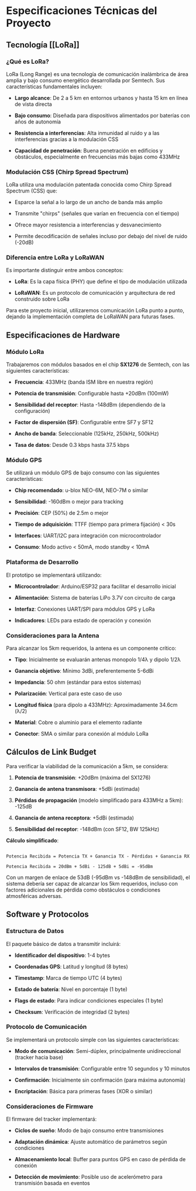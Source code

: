 # Especificaciones Técnicas del Proyecto

## Tecnología [[LoRa]]

  

### ¿Qué es LoRa?

  

LoRa (Long Range) es una tecnología de comunicación inalámbrica de área amplia y bajo consumo energético desarrollada por Semtech. Sus características fundamentales incluyen:

  

- **Largo alcance**: De 2 a 5 km en entornos urbanos y hasta 15 km en línea de vista directa

- **Bajo consumo**: Diseñada para dispositivos alimentados por baterías con años de autonomía

- **Resistencia a interferencias**: Alta inmunidad al ruido y a las interferencias gracias a la modulación CSS

- **Capacidad de penetración**: Buena penetración en edificios y obstáculos, especialmente en frecuencias más bajas como 433MHz

  

### Modulación CSS (Chirp Spread Spectrum)

  

LoRa utiliza una modulación patentada conocida como Chirp Spread Spectrum (CSS) que:

  

- Esparce la señal a lo largo de un ancho de banda más amplio

- Transmite "chirps" (señales que varían en frecuencia con el tiempo)

- Ofrece mayor resistencia a interferencias y desvanecimiento

- Permite decodificación de señales incluso por debajo del nivel de ruido (-20dB)

  

### Diferencia entre LoRa y LoRaWAN

  

Es importante distinguir entre ambos conceptos:

  

- **LoRa**: Es la capa física (PHY) que define el tipo de modulación utilizada

- **LoRaWAN**: Es un protocolo de comunicación y arquitectura de red construido sobre LoRa

  

Para este proyecto inicial, utilizaremos comunicación LoRa punto a punto, dejando la implementación completa de LoRaWAN para futuras fases.

  

## Especificaciones de Hardware

  

### Módulo LoRa

  

Trabajaremos con módulos basados en el chip **SX1276** de Semtech, con las siguientes características:

  

- **Frecuencia**: 433MHz (banda ISM libre en nuestra región)

- **Potencia de transmisión**: Configurable hasta +20dBm (100mW)

- **Sensibilidad del receptor**: Hasta -148dBm (dependiendo de la configuración)

- **Factor de dispersión (SF)**: Configurable entre SF7 y SF12

- **Ancho de banda**: Seleccionable (125kHz, 250kHz, 500kHz)

- **Tasa de datos**: Desde 0.3 kbps hasta 37.5 kbps

  

### Módulo GPS

  

Se utilizará un módulo GPS de bajo consumo con las siguientes características:

  

- **Chip recomendado**: u-blox NEO-6M, NEO-7M o similar

- **Sensibilidad**: -160dBm o mejor para tracking

- **Precisión**: CEP (50%) de 2.5m o mejor

- **Tiempo de adquisición**: TTFF (tiempo para primera fijación) < 30s

- **Interfaces**: UART/I2C para integración con microcontrolador

- **Consumo**: Modo activo < 50mA, modo standby < 10mA

  

### Plataforma de Desarrollo

  

El prototipo se implementará utilizando:

  

- **Microcontrolador**: Arduino/ESP32 para facilitar el desarrollo inicial

- **Alimentación**: Sistema de baterías LiPo 3.7V con circuito de carga

- **Interfaz**: Conexiones UART/SPI para módulos GPS y LoRa

- **Indicadores**: LEDs para estado de operación y conexión

  

### Consideraciones para la Antena

  

Para alcanzar los 5km requeridos, la antena es un componente crítico:

  

- **Tipo**: Inicialmente se evaluarán antenas monopolo 1/4λ y dipolo 1/2λ

- **Ganancia objetivo**: Mínimo 3dBi, preferentemente 5-6dBi

- **Impedancia**: 50 ohm (estándar para estos sistemas)

- **Polarización**: Vertical para este caso de uso

- **Longitud física** (para dipolo a 433MHz): Aproximadamente 34.6cm (λ/2)

- **Material**: Cobre o aluminio para el elemento radiante

- **Conector**: SMA o similar para conexión al módulo LoRa

  

## Cálculos de Link Budget

  

Para verificar la viabilidad de la comunicación a 5km, se considera:

  

1. **Potencia de transmisión**: +20dBm (máxima del SX1276)

2. **Ganancia de antena transmisora**: +5dBi (estimada)

3. **Pérdidas de propagación** (modelo simplificado para 433MHz a 5km): -125dB

4. **Ganancia de antena receptora**: +5dBi (estimada)

5. **Sensibilidad del receptor**: -148dBm (con SF12, BW 125kHz)

  

**Cálculo simplificado**:

```

Potencia Recibida = Potencia TX + Ganancia TX - Pérdidas + Ganancia RX

Potencia Recibida = 20dBm + 5dBi - 125dB + 5dBi = -95dBm

```

  

Con un margen de enlace de 53dB (-95dBm vs -148dBm de sensibilidad), el sistema debería ser capaz de alcanzar los 5km requeridos, incluso con factores adicionales de pérdida como obstáculos o condiciones atmosféricas adversas.

  

## Software y Protocolos

  

### Estructura de Datos

  

El paquete básico de datos a transmitir incluirá:

  

- **Identificador del dispositivo**: 1-4 bytes

- **Coordenadas GPS**: Latitud y longitud (8 bytes)

- **Timestamp**: Marca de tiempo UTC (4 bytes)

- **Estado de batería**: Nivel en porcentaje (1 byte)

- **Flags de estado**: Para indicar condiciones especiales (1 byte)

- **Checksum**: Verificación de integridad (2 bytes)

  

### Protocolo de Comunicación

  

Se implementará un protocolo simple con las siguientes características:

  

- **Modo de comunicación**: Semi-dúplex, principalmente unidireccional (tracker hacia base)

- **Intervalos de transmisión**: Configurable entre 10 segundos y 10 minutos

- **Confirmación**: Inicialmente sin confirmación (para máxima autonomía)

- **Encriptación**: Básica para primeras fases (XOR o similar)

  

### Consideraciones de Firmware

  

El firmware del tracker implementará:

  

- **Ciclos de sueño**: Modo de bajo consumo entre transmisiones

- **Adaptación dinámica**: Ajuste automático de parámetros según condiciones

- **Almacenamiento local**: Buffer para puntos GPS en caso de pérdida de conexión

- **Detección de movimiento**: Posible uso de acelerómetro para transmisión basada en eventos
